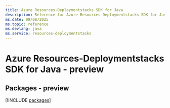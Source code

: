 ```yaml
---
title: Azure Resources-Deploymentstacks SDK for Java
description: Reference for Azure Resources-Deploymentstacks SDK for Java
ms.date: 09/08/2025
ms.topic: reference
ms.devlang: java
ms.service: resources-deploymentstacks
---
```

# Azure Resources-Deploymentstacks SDK for Java - preview
## Packages - preview
[!INCLUDE [packages](resources-deploymentstacks-index.md)]